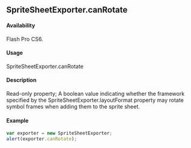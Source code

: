 ## SpriteSheetExporter.canRotate

#### Availability

Flash Pro CS6.

#### Usage

SpriteSheetExporter.canRotate

#### Description

Read-only property; A boolean value indicating whether the framework specified by the
SpriteSheetExporter.layoutFormat property may rotate symbol frames when adding them to the sprite sheet.

#### Example

```javascript
var exporter = new SpriteSheetExporter; 
alert(exporter.canRotate);

```